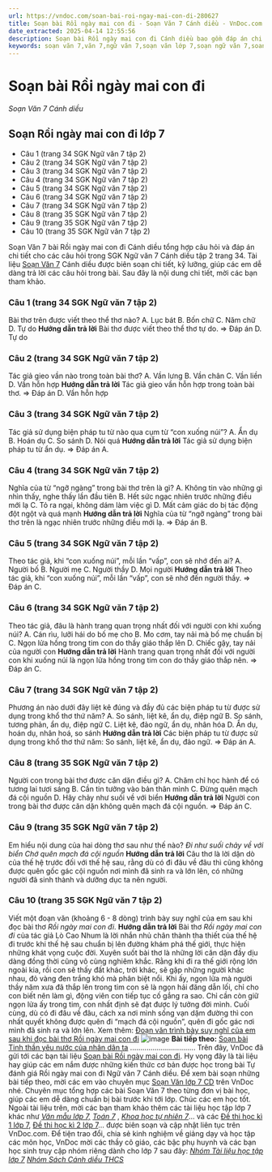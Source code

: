 ```yaml
---
url: https://vndoc.com/soan-bai-roi-ngay-mai-con-di-280627
title: Soạn bài Rồi ngày mai con đi - Soạn Văn 7 Cánh diều - VnDoc.com
date_extracted: 2025-04-14 12:55:56
description: Soạn bài Rồi ngày mai con đi Cánh diều bao gồm đáp án chi tiết cho các câu hỏi trong SGK Ngữ Văn 7 Cánh Diều tập 2, giúp các em dễ dàng chuẩn bị bài trước khi tới lớp.
keywords: soạn văn 7,văn 7,ngữ văn 7,soạn văn lớp 7,soạn ngữ văn 7,soan van 7,văn lớp 7,ngữ văn lớp 7,giải văn 7,soạn văn 7 tập 2,soạn văn lớp 7 tập 2,ngu van 7,Soạn bài Rồi ngày mai con đi lớp 7,ngữ văn lớp 7 cánh diều,soạn văn 7 cánh diều,Rồi ngày mai con đi,ngữ văn 7 cánh diều,soạn văn 7 Rồi ngày mai con đi,văn 7 cánh diều,soan van 7 canh dieu,soạn bài Rồi ngày mai con đi cánh diều
---
```


# Soạn bài Rồi ngày mai con đi
 _Soạn Văn 7 Cánh diều_
## Soạn Rồi ngày mai con đi lớp 7
  * Câu 1 \(trang 34 SGK Ngữ văn 7 tập 2\)
  * Câu 2 \(trang 34 SGK Ngữ văn 7 tập 2\)
  * Câu 3 \(trang 34 SGK Ngữ văn 7 tập 2\)
  * Câu 4 \(trang 34 SGK Ngữ văn 7 tập 2\)
  * Câu 5 \(trang 34 SGK Ngữ văn 7 tập 2\)
  * Câu 6 \(trang 34 SGK Ngữ văn 7 tập 2\)
  * Câu 7 \(trang 34 SGK Ngữ văn 7 tập 2\)
  * Câu 8 \(trang 35 SGK Ngữ văn 7 tập 2\)
  * Câu 9 \(trang 35 SGK Ngữ văn 7 tập 2\)
  * Câu 10 \(trang 35 SGK Ngữ văn 7 tập 2\)

Soạn Văn 7 bài Rồi ngày mai con đi Cánh diều tổng hợp câu hỏi và đáp án chi tiết cho các câu hỏi trong SGK Ngữ văn 7 Cánh diều tập 2 trang 34. Tài liệu [Soạn Văn 7](<https://vndoc.com/ngu-van-7-tap-2-cd>) Cánh diều được biên soạn chi tiết, kỹ lưỡng, giúp các em dễ dàng trả lời các câu hỏi trong bài. Sau đây là nội dung chi tiết, mời các bạn tham khảo.
### **Câu 1 \(trang 34 SGK Ngữ văn 7 tập 2\)**
Bài thơ trên được viết theo thể thơ nào?
A. Lục bát
B. Bốn chữ
C. Năm chữ
D. Tự do
**Hướng dẫn trả lời**
Bài thơ được viết theo thể thơ tự do.
=> Đáp án D. Tự do
### **Câu 2 \(trang 34 SGK Ngữ văn 7 tập 2\)**
Tác giả gieo vần nào trong toàn bài thơ?
A. Vần lưng
B. Vần chân
C. Vần liền
D. Vần hỗn hợp
**Hướng dẫn trả lời**
Tác giả gieo vần hỗn hợp trong toàn bài thơ.
=> Đáp án D. Vần hỗn hợp
### **Câu 3 \(trang 34 SGK Ngữ văn 7 tập 2\)**
Tác giả sử dụng biện pháp tu từ nào qua cụm từ “con xuống núi”?
A. Ẩn dụ
B. Hoán dụ
C. So sánh
D. Nói quá
**Hướng dẫn trả lời**
Tác giả sử dụng biện pháp tu từ ẩn dụ.
=> Đáp án A.
### **Câu 4 \(trang 34 SGK Ngữ văn 7 tập 2\)**
Nghĩa của từ “ngỡ ngàng” trong bài thơ trên là gì?
A. Không tin vào những gì nhìn thấy, nghe thấy lần đầu tiên
B. Hết sức ngạc nhiên trước những điều mới lạ
C. Tỏ ra ngại, không dám làm việc gì
D. Mất cảm giác do bị tác động đột ngột và quá mạnh
**Hướng dẫn trả lời**
Nghĩa của từ “ngỡ ngàng” trong bài thơ trên là ngạc nhiên trước những điều mới lạ.
=> Đáp án B.
### **Câu 5 \(trang 34 SGK Ngữ văn 7 tập 2\)**
Theo tác giả, khi “con xuống núi”, mỗi lần “vấp”, con sẽ nhớ đến ai?
A. Người bố
B. Người mẹ
C. Người thầy
D. Mọi người
**Hướng dẫn trả lời**
Theo tác giả, khi “con xuống núi”, mỗi lần “vấp”, con sẽ nhớ đến người thầy.
=> Đáp án C.
### **Câu 6 \(trang 34 SGK Ngữ văn 7 tập 2\)**
Theo tác giả, đâu là hành trang quan trọng nhất đối với người con khi xuống núi?
A. Cán rìu, lưỡi hái do bố mẹ cho
B. Mo cơm, tay nải mà bố mẹ chuẩn bị
C. Ngọn lửa hồng trong tim con do thầy giáo thắp lên
D. Chiếc gậy, tay nải của người con
**Hướng dẫn trả lời**
Hành trang quan trọng nhất đối với người con khi xuống núi là ngọn lửa hồng trong tim con do thầy giáo thắp nên.
=> Đáp án C.
### **Câu 7 \(trang 34 SGK Ngữ văn 7 tập 2\)**
Phương án nào dưới đây liệt kê đúng và đầy đủ các biện pháp tu từ được sử dụng trong khổ thơ thứ năm?
A. So sánh, liệt kê, ẩn dụ, điệp ngữ
B. So sánh, tương phản, ẩn dụ, điệp ngữ
C. Liệt kê, đảo ngữ, ẩn dụ, nhân hóa
D. Ẩn dụ, hoán dụ, nhân hoá, so sánh
**Hướng dẫn trả lời**
Các biện pháp tu từ được sử dụng trong khổ thơ thứ năm: So sánh, liệt kê, ẩn dụ, đảo ngữ.
=> Đáp án A.
### **Câu 8 \(trang 35 SGK Ngữ văn 7 tập 2\)**
Người con trong bài thơ được căn dặn điều gì?
A. Chăm chỉ học hành để có tương lai tươi sáng
B. Cần tin tưởng vào bản thân mình
C. Đừng quên mạch đá cội nguồn
D. Hãy chảy như suối về với biển
**Hướng dẫn trả lời**
Người con trong bài thơ được căn dặn không quên mạch đá cội nguồn.
=> Đáp án C.
### **Câu 9 \(trang 35 SGK Ngữ văn 7 tập 2\)**
Em hiểu nội dung của hai dòng thơ sau như thế nào?
_Đi như suối chảy về với biển_
 _Chớ quên mạch đá cội nguồn_
**Hướng dẫn trả lời**
Câu thơ là lời dặn dò của thế hệ trước đối với thế hệ sau, rằng dù có đi đâu về đâu thì cũng không được quên gốc gác cội nguồn nơi mình đã sinh ra và lớn lên, có những người đã sinh thành và dưỡng dục ta nên người.
### **Câu 10 \(trang 35 SGK Ngữ văn 7 tập 2\)**
Viết một đoạn văn \(khoảng 6 - 8 dòng\) trình bày suy nghĩ của em sau khi đọc bài thơ _Rồi ngày mai con đi_.
**Hướng dẫn trả lời**
Bài thơ _Rồi ngày mai con đi_ của tác giả Lò Cao Nhum là lời nhắn nhủ chân thành tha thiết của thế hệ đi trước khi thế hệ sau chuẩn bị lên đường khám phá thế giới, thực hiện những khát vọng cuộc đời. Xuyên suốt bài thơ là những lời căn dặn đầy dịu dàng đồng thời cũng vô cùng nghiêm khắc. Rằng khi đi ra thế giới rộng lớn ngoài kia, rồi con sẽ thấy đất khác, trời khác, sẽ gặp những người khác nhau, đỏ vàng đen trắng khó mà phân biệt nổi. Khi ấy, ngọn lửa mà người thầy năm xưa đã thắp lên trong tim con sẽ là ngọn hải đăng dẫn lối, chỉ cho con biết nên làm gì, động viên con tiếp tục cố gắng ra sao. Chỉ cần còn giữ ngọn lửa ấy trong tim, con nhất định sẽ đạt được lý tưởng đời mình. Cuối cùng, dù có đi đâu về đâu, cách xa nơi mình sống vạn dặm đường thì con nhất quyết không được quên đi “mạch đá cội nguồn”, quên đi gốc gác nơi mình đã sinh ra và lớn lên.
Xem thêm: [Đoạn văn trình bày suy nghĩ của em sau khi đọc bài thơ Rồi ngày mai con đi](<https://vndoc.com/doan-van-trinh-bay-suy-nghi-cua-em-sau-khi-doc-bai-tho-roi-ngay-mai-con-di-281813>)
![image](https://i.vdoc.vn/data/image/2022/08/26/ban-tay.svg) **Bài tiếp theo:** [Soạn bài Tinh thần yêu nước của nhân dân ta](<https://vndoc.com/soan-bai-tinh-than-yeu-nuoc-cua-nhan-dan-ta-280631>)
................................
Trên đây, VnDoc đã gửi tới các bạn tài liệu [Soạn bài Rồi ngày mai con đi](<https://vndoc.com/soan-bai-roi-ngay-mai-con-di-280627>). Hy vọng đây là tài liệu hay giúp các em nắm được những kiến thức cơ bản được học trong bài Tự đánh giá Rồi ngày mai con đi Ngữ văn 7 Cánh diều. Để xem bài soạn những bài tiếp theo, mời các em vào chuyên mục [Soạn Văn lớp 7 CD](<https://vndoc.com/ngu-van-7-tap-1-cd>) trên VnDoc nhé. Chuyên mục tổng hợp các bài Soạn Văn 7 theo từng đơn vị bài học, giúp các em dễ dàng chuẩn bị bài trước khi tới lớp. Chúc các em học tốt.
Ngoài tài liệu trên, mời các bạn tham khảo thêm các tài liệu học tập lớp 7 khác như [_Văn mẫu lớp 7,_](<https://vndoc.com/van-mau-lop7>) [_Toán 7_](<https://vndoc.com/toan-7-tap-1-canh-dieu>) , [_Khoa học tự nhiên 7_](<https://vndoc.com/khoa-hoc-tu-nhien-7-cd>)... và các [Đề thi học kì 1 lớp 7,](<https://vndoc.com/de-thi-hoc-ki-1-lop7>) [Đề thi học kì 2 lớp 7](<https://vndoc.com/de-thi-hoc-ki-2-lop7>)... được biên soạn và cập nhật liên tục trên VnDoc.com.
Để tiện trao đổi, chia sẻ kinh nghiệm về giảng dạy và học tập các môn học, VnDoc mời các thầy cô giáo, các bậc phụ huynh và các bạn học sinh truy cập nhóm riêng dành cho lớp 7 sau đây:
[_Nhóm Tài liệu học tập lớp 7_](</goto?u=aHR0cHM6Ly93d3cuZmFjZWJvb2suY29tL2dyb3Vwcy9UYWkubGlldS5ob2MudGFwLmxvcC43LlZORE9D>)
[ _Nhóm Sách Cánh diều THCS_](</goto?u=aHR0cHM6Ly93d3cuZmFjZWJvb2suY29tL2dyb3Vwcy9zYWNoY2FuaGRpZXV0aGNz>)
